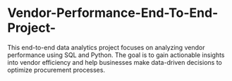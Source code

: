 # Vendor-Performance-End-To-End-Project-
This end-to-end data analytics project focuses on analyzing vendor performance using SQL and Python. The goal is to gain actionable insights into vendor efficiency and help businesses make data-driven decisions to optimize procurement processes.
